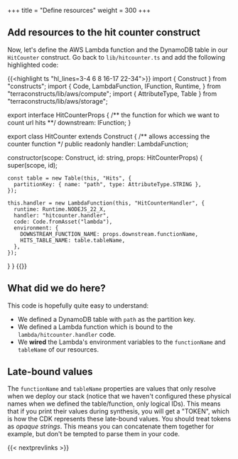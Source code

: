+++
title = "Define resources"
weight = 300
+++

## Add resources to the hit counter construct

Now, let's define the AWS Lambda function and the DynamoDB table in our
`HitCounter` construct. Go back to `lib/hitcounter.ts` and add the following highlighted code:

{{<highlight ts "hl_lines=3-4 6 8 16-17 22-34">}}
import { Construct } from "constructs";
import {
  Code,
  LambdaFunction,
  IFunction,
  Runtime,
} from "terraconstructs/lib/aws/compute";
import { AttributeType, Table } from "terraconstructs/lib/aws/storage";

export interface HitCounterProps {
  /** the function for which we want to count url hits **/
  downstream: IFunction;
}

export class HitCounter extends Construct {
  /** allows accessing the counter function */
  public readonly handler: LambdaFunction;

  constructor(scope: Construct, id: string, props: HitCounterProps) {
    super(scope, id);

    const table = new Table(this, "Hits", {
      partitionKey: { name: "path", type: AttributeType.STRING },
    });

    this.handler = new LambdaFunction(this, "HitCounterHandler", {
      runtime: Runtime.NODEJS_22_X,
      handler: "hitcounter.handler",
      code: Code.fromAsset("lambda"),
      environment: {
        DOWNSTREAM_FUNCTION_NAME: props.downstream.functionName,
        HITS_TABLE_NAME: table.tableName,
      },
    });
  }
}
{{</highlight>}}

## What did we do here?

This code is hopefully quite easy to understand:

 * We defined a DynamoDB table with `path` as the partition key.
 * We defined a Lambda function which is bound to the `lambda/hitcounter.handler` code.
 * We __wired__ the Lambda's environment variables to the `functionName` and `tableName`
   of our resources.

## Late-bound values

The `functionName` and `tableName` properties are values that only resolve when
we deploy our stack (notice that we haven't configured these physical names when
we defined the table/function, only logical IDs). This means that if you print
their values during synthesis, you will get a "TOKEN", which is how the CDK
represents these late-bound values. You should treat tokens as *opaque strings*.
This means you can concatenate them together for example, but don't be tempted
to parse them in your code.

{{< nextprevlinks >}}